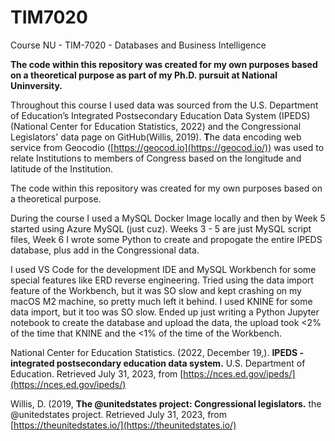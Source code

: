 # TIM7020

Course NU - TIM-7020 - Databases and Business Intelligence

**The code within this repository was created for my own purposes based on a theoretical purpose as part of my Ph.D. pursuit at National Uninversity.**

Throughout this course I used data was sourced from the U.S. Department of Education’s Integrated Postsecondary Education Data System (IPEDS)(National Center for Education Statistics, 2022) and the Congressional Legislators' data page on GitHub(Willis, 2019). **T**he data encoding web service from Geocodio ([https://geocod.io](https://geocod.io/)) was used to relate Institutions to members of Congress based on the longitude and latitude of the Institution.

The code within this repository was created for my own purposes based on a theoretical purpose.

During the course I used a MySQL Docker Image locally and then by Week 5 started using Azure MySQL (just cuz).  Weeks 3 - 5 are just MySQL script files, Week 6 I wrote some Python to create and propogate the entire IPEDS database, plus add in the Congressional data.

I used VS Code for the development IDE and MySQL Workbench for some special features like ERD reverse engineering.  Tried using the data import feature of the Workbench, but it was SO slow and kept crashing on my macOS M2 machine, so pretty much left it behind. I used KNINE for some data import, but it too was SO slow.  Ended up just writing a Python Jupyter notebook to create the database and upload the data, the upload took <2% of the time that KNINE and the <1% of the time of the Workbench.



National Center for Education Statistics. (2022, December 19,). **IPEDS - integrated postsecondary education data system.** U.S. Department of Education. Retrieved July 31, 2023, from [https://nces.ed.gov/ipeds/](https://nces.ed.gov/ipeds/)

Willis, D. (2019, **The @unitedstates project: Congressional legislators.** the @unitedstates project. Retrieved July 31, 2023, from [https://theunitedstates.io/](https://theunitedstates.io/)
